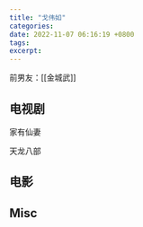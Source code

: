 ```yaml
---
title: "戈伟如"
categories: 
date: 2022-11-07 06:16:19 +0800
tags: 
excerpt: 
---
```




前男友：[[金城武]]


## 电视剧

家有仙妻

天龙八部



## 电影



## Misc

